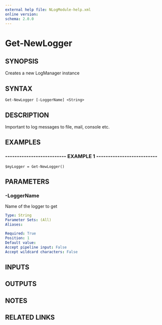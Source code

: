 ```yaml
---
external help file: NLogModule-help.xml
online version: 
schema: 2.0.0
---
```


# Get-NewLogger
## SYNOPSIS
Creates a new LogManager instance

## SYNTAX

```
Get-NewLogger [-LoggerName] <String>
```

## DESCRIPTION
Important to log messages to file, mail, console etc.

## EXAMPLES

### -------------------------- EXAMPLE 1 --------------------------
```
$myLogger = Get-NewLogger()
```

## PARAMETERS

### -LoggerName
Name of the logger to get

```yaml
Type: String
Parameter Sets: (All)
Aliases: 

Required: True
Position: 1
Default value: 
Accept pipeline input: False
Accept wildcard characters: False
```

## INPUTS

## OUTPUTS

## NOTES

## RELATED LINKS

